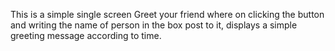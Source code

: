 This is a simple single screen Greet your friend where on clicking the button and writing the name of person in the box post to it, displays a simple greeting message according to time.
